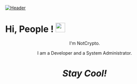<!-- Gemaakt door inspiratie van https://github.com/MartinHeinz !-->

[![Header](https://github.com/NotCrypto/NotCrypto/blob/master/assests/sevn.png "Header")](https://github.com)
# Hi, People ! <img src="https://github.com/NotCrypto/NotCrypto/blob/master/assests/wave.gif" width="30px">
<p align='center'>
I'm NotCrypto.
</p>
<p align='center'>
I am a Developer and a System Administrator</a>.</p>

<h1 align='center'><i>Stay Cool!</i></h1>